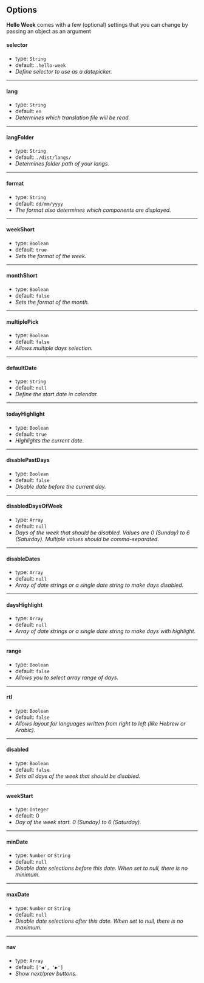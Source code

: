 ## Options
**Hello Week** comes with a few (optional) settings that you can change by passing an object as an argument

#### selector
- type: `String`
- default: `.hello-week`
- _Define selector to use as a datepicker._
---

#### lang
- type: `String`
- default: `en`
- _Determines which translation file will be read._
---

#### langFolder
- type: `String`
- default: `./dist/langs/`
- _Determines folder path of your langs._
---

#### format
- type:  `String`
- default: `dd/mm/yyyy`
- _The format also determines which components are displayed._
---

#### weekShort
- type: `Boolean`
- default: `true`
- _Sets the format of the week._
---

#### monthShort
- type: `Boolean`
- default: `false`
- _Sets the format of the month._
---

#### multiplePick
- type: `Boolean`
- default: `false`
- _Allows multiple days selection._
---

#### defaultDate
- type: `String`
- default: `null`
- _Define the start date in calendar._
---

#### todayHighlight
- type: `Boolean`
- default: `true`
- _Highlights the current date._
---

#### disablePastDays
- type: `Boolean`
- default: `false`
- _Disable date before the current day._
---

#### disabledDaysOfWeek
- type: `Array`
- default: `null`
- _Days of the week that should be disabled. Values are 0 (Sunday) to 6 (Saturday). Multiple values should be comma-separated._
---

#### disableDates
- type: `Array`
- default: `null`
- _Array of date strings or a single date string to make days disabled._
---

#### daysHighlight
- type: `Array`
- default: `null`
- _Array of date strings or a single date string to make days with highlight._
---

#### range
- type: `Boolean`
- default: `false`
- _Allows you to select array range of days._
---

#### rtl
- type: `Boolean`
- default: `false`
- _Allows layout for languages written from right to left (like Hebrew or Arabic)._
---

#### disabled
- type: `Boolean`
- default: `false`
- _Sets all days of the week that should be disabled._
---

#### weekStart
- type: `Integer`
- default: 0
- _Day of the week start. 0 (Sunday) to 6 (Saturday)._
---

#### minDate
- type: `Number` or `String`
- default: `null`
- _Disable date selections before this date. When set to null, there is no minimum._
---

#### maxDate
- type: `Number` or `String`
- default: `null`
- _Disable date selections after this date. When set to null, there is no maximum._
---

#### nav
- type: `Array`
- default: `['◀', '▶']`
- _Show next/prev buttons._

